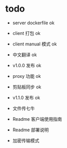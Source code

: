 # todo

- server dockerfile ok
- client 打包 ok
- client manual 模式 ok
- 中文翻译 ok
- v1.0.0 发布 ok
- proxy 功能 ok
- 剪贴板同步 ok
- v1.1.0 发布 ok
- 文件传七牛



- Readme 客户端使用指南
- Readme 部署说明



- 加密传输模式


